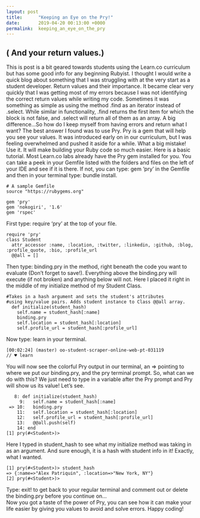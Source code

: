 ```yaml
---
layout: post
title:      "Keeping an Eye on the Pry!"
date:       2019-04-20 00:13:00 +0000
permalink:  keeping_an_eye_on_the_pry
---
```


## ( And your return values.)
This is post is a bit geared towards students using the Learn.co curriculum but has some good info for any beginning Rubyist.
I thought I would write a quick blog about something that I was struggling with at the very start as a student developer. Return values and their importance. It became clear very quickly that I was getting most of my errors because I was not identifying the correct return values while writing my code. Sometimes it was something as simple as using the method .find as an iterator instead of .select. While similar in functionality, .find returns the first item for which the block is not false, and .select will return all of them as an array. A big difference…So how do I keep myself from having errors and return what I want? The best answer I found was to use Pry. Pry is a gem that will help you see your values. It was introduced early on in our curriculum, but I was feeling overwhelmed and pushed it aside for a while. What a big mistake! Use it. It will make building your Ruby code so much easier. Here is a basic tutorial.
Most Learn.co labs already have the Pry gem installed for you. You can take a peek in your Gemfile listed with the folders and files on the left of your IDE and see if it is there. If not, you can type: gem ‘pry’ in the Gemfile and then in your terminal type: bundle install.

```
# A sample Gemfile
source "https://rubygems.org"

gem 'pry'
gem 'nokogiri', '1.6'
gem 'rspec'

```
 
First type: require ‘pry’ at the top of your file.

```
require 'pry'
class Student
  attr_accessor :name, :location, :twitter, :linkedin, :github, :blog, :profile_quote, :bio, :profile_url
  @@all = []

```
 
Then type: binding.pry in the method, right beneath the code you want to evaluate (Don’t forget to save!). Everything above the binding.pry will execute (if not broken) and anything below will not. Here I placed it right in the middle of my initialize method of my Student Class.

```
#Takes in a hash argument and sets the student's attributes
#using key/value pairs. Adds student instance to Class @@all array.
  def initialize(student_hash)
    self.name = student_hash[:name]
    binding.pry
    self.location = student_hash[:location]
    self.profile_url = student_hash[:profile_url]

```
 
Now type: learn in your terminal.

```
[00:02:24] (master) oo-student-scraper-online-web-pt-031119
// ♥ learn
```
 
You will now see the colorful Pry output in our terminal, an => pointing to where we put our binding.pry, and the pry terminal prompt. So, what can we do with this?  We just need to type in a variable after the Pry prompt and Pry will show us its value! Let’s see.

```
   8: def initialize(student_hash)
     9:   self.name = student_hash[:name]
 => 10:   binding.pry
    11:   self.location = student_hash[:location]
    12:   self.profile_url = student_hash[:profile_url]
    13:   @@all.push(self)
    14: end
[1] pry(#<Student>)>
```
 
Here I typed in student_hash to see what my initialize method was taking in as an argument. And sure enough, it is a hash with student info in it! Exactly, what I wanted.

```
[1] pry(#<Student>)> student_hash
=> {:name=>"Alex Patriquin", :location=>"New York, NY"}
[2] pry(#<Student>)>
```
 
Type: exit! to get back to your regular terminal and comment out or delete the binding.pry before you continue on...  
Now you got a taste of the power of Pry, you can see how it can make your life easier by giving you values to avoid and solve errors. Happy coding!



